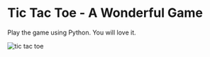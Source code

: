 # Tic Tac Toe - A Wonderful Game

Play the game using Python.
You will love it.

![tic tac toe](https://user-images.githubusercontent.com/66966012/95625972-0bd85b00-0a97-11eb-894a-432fb3a7ad96.gif)

